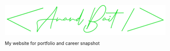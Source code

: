 <p align="center">
  <img alt="Anand Bait" src="https://github.com/anandbait/anandbait.github.io/blob/main/anandbait-green.png?raw=true">
</p>
My website for portfolio and career snapshot
